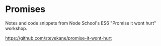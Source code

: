 # Promises

Notes and code snippets from Node School's ES6 "Promise it wont hurt" workshop.

https://github.com/stevekane/promise-it-wont-hurt

